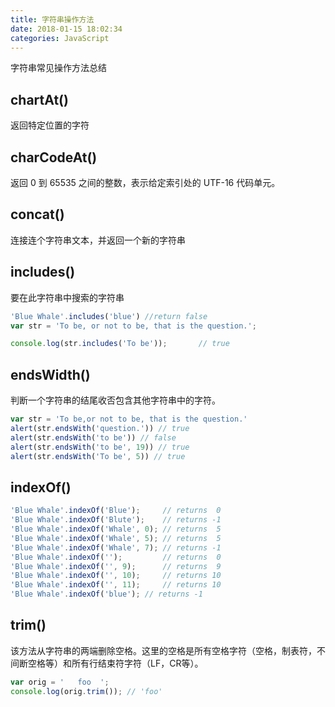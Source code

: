 ```yaml
---
title: 字符串操作方法
date: 2018-01-15 18:02:34
categories: JavaScript
---
```


字符串常见操作方法总结

<!--more-->

## chartAt()

返回特定位置的字符

## charCodeAt()

返回 0 到 65535 之间的整数，表示给定索引处的 UTF-16 代码单元。

## concat()

连接连个字符串文本，并返回一个新的字符串

## includes()

要在此字符串中搜索的字符串

```javascript
'Blue Whale'.includes('blue') //return false
var str = 'To be, or not to be, that is the question.';

console.log(str.includes('To be'));       // true
```

## endsWidth()

判断一个字符串的结尾收否包含其他字符串中的字符。

```javascript
var str = 'To be,or not to be, that is the question.'
alert(str.endsWith('question.')) // true
alert(str.endsWith('to be')) // false
alert(str.endsWith('to be', 19)) // true
alert(str.endsWith('To be', 5)) // true
```

## indexOf()
```javascript
'Blue Whale'.indexOf('Blue');     // returns  0
'Blue Whale'.indexOf('Blute');    // returns -1
'Blue Whale'.indexOf('Whale', 0); // returns  5
'Blue Whale'.indexOf('Whale', 5); // returns  5
'Blue Whale'.indexOf('Whale', 7); // returns -1
'Blue Whale'.indexOf('');         // returns  0
'Blue Whale'.indexOf('', 9);      // returns  9
'Blue Whale'.indexOf('', 10);     // returns 10
'Blue Whale'.indexOf('', 11);     // returns 10
'Blue Whale'.indexOf('blue'); // returns -1
```
## trim()
该方法从字符串的两端删除空格。这里的空格是所有空格字符（空格，制表符，不间断空格等）和所有行结束符字符（LF，CR等）。
```javascript
var orig = '   foo  ';
console.log(orig.trim()); // 'foo'
```